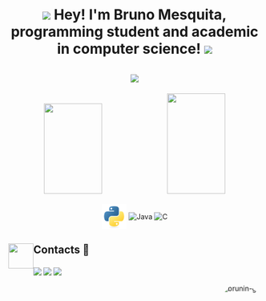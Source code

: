 <h1 align="center">
 <img src="https://emojis.slackmojis.com/emojis/images/1643514747/7550/pikachu_wave.gif?1643514747" width="40" /> Hey! I'm Bruno Mesquita, programming student and academic in computer science! <img src="https://emojis.slackmojis.com/emojis/images/1643514747/7550/pikachu_wave.gif?1643514747" width="40"/>
</h1>

<h2 align="center">
 
  <img src="https://thumbs.gfycat.com/HarmoniousUnknownAfghanhound-max-1mb.gif" width="65%"/>

</h2>

<div align="center">
  <img height="180em" width="48%" src="https://github-readme-stats.vercel.app/api?username=bruniin16&show_icons=true&theme=radical&include_all_commits=true&count_private=true"/>
  <img height="200em" width="48%" src="https://github-readme-stats.vercel.app/api/top-langs/?username=bruniin16&layout=compact&langs_count=7&theme=radical"/>
</div>
  
<div align="center" style="display: inline_block"><br>
  <img align="center" alt="Python" height="50" width="50" src="https://raw.githubusercontent.com/devicons/devicon/master/icons/python/python-original.svg">
  <img align="center" alt="Java" height="50" width="50" src="https://cdn.jsdelivr.net/gh/devicons/devicon/icons/java/java-plain.svg">
  <img align="center" alt="C" height="50" width="50" src="https://cdn.jsdelivr.net/gh/devicons/devicon/icons/c/c-original.svg">
</div>
  
  <!-- <img align="center" height="100em" width="1500" src="https://freepikpsd.com/file/2019/10/red-lightsaber-png-2-Transparent-Images.png"/> -->
  
  ## <img height="50" width="50" align="left" src="https://emojis.slackmojis.com/emojis/images/1620836617/38248/rupee.gif?1620836617"/> Contacts 📱
  ###
<div align="left">

  <a href="https://www.linkedin.com/in/bruno-mesquita-78744a201" target="_blank"><img src="https://img.shields.io/badge/-LinkedIn-%230077B5?style=for-the-badge&logo=linkedin&logoColor=white" target="_blank"></a>
  <a href="https://instagram.com/brunov_araujo" target="_blank"><img src="https://img.shields.io/badge/-Instagram-%23E4405F?style=for-the-badge&logo=instagram&logoColor=white" target="_blank"></a>
  <a href = "mailto:brunovinicius2002@hotmail.com"><img src="https://img.shields.io/badge/Microsoft_Outlook-0078D4?style=for-the-badge&logo=microsoft-outlook&logoColor=white" target="_blank"></a>

</div>
 <div align="right">
  <img align="right" alt="brunin-gif" height="200" style="border-radius:50px;" src="https://i.picasion.com/pic92/b1eaa58557cadfda71a50d143298bcb7.gif">
 </div>
